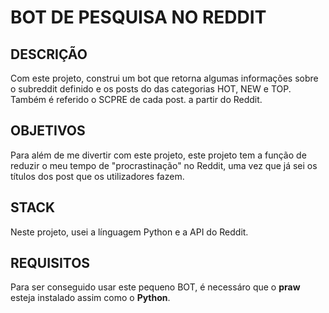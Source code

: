 # BOT DE PESQUISA NO REDDIT
## DESCRIÇÃO
Com este projeto, construi um bot que retorna algumas informações sobre o subreddit definido e os posts do das categorias HOT, NEW e TOP. Também é referido o SCPRE de cada post.
a partir do Reddit.

## OBJETIVOS
Para além de me divertir com este projeto, este projeto tem a função de reduzir o meu tempo de "procrastinação" no Reddit, uma vez que já sei os títulos dos post que os utilizadores fazem.

## STACK
Neste projeto, usei a línguagem Python e a API do Reddit.

## REQUISITOS
Para ser conseguido usar este pequeno BOT, é necessáro que o __praw__ esteja instalado assim como o __Python__.